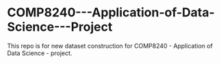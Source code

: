 # COMP8240---Application-of-Data-Science---Project
This repo is for new dataset construction for COMP8240 - Application of Data Science - project.
